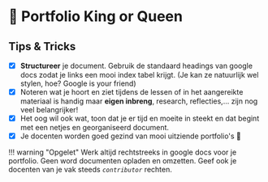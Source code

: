 # 👑 Portfolio King or Queen

## Tips & Tricks

- [x] **Structureer** je document. Gebruik de standaard headings van google docs zodat je links een mooi index tabel krijgt. (Je kan ze natuurlijk wel stylen, hoe? Google is your friend)
- [x] Noteren wat je hoort en ziet tijdens de lessen of in het aangereikte materiaal is handig maar **eigen inbreng**, research, reflecties,... zijn nog veel belangrijker!
- [x] Het oog wil ook wat, toon dat je er tijd en moeite in steekt en dat begint met een netjes en  georganiseerd document.
- [x] Je docenten worden goed gezind van mooi uitziende portfolio's 😬

!!! warning "Opgelet"
    Werk altijd rechtstreeks in google docs voor je portfolio. Geen word documenten opladen en omzetten. Geef ook je docenten van je vak steeds _`contributor`_ rechten.
